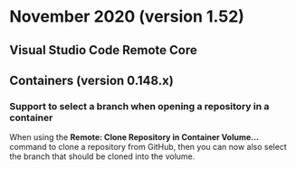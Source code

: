 # November 2020 (version 1.52)

## Visual Studio Code Remote Core

## Containers (version 0.148.x)

### Support to select a branch when opening a repository in a container

When using the **Remote: Clone Repository in Container Volume...** command to clone a repository from GitHub, then you can now also select the branch that should be cloned into the volume.